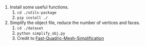 1. Install some useful functions.
   1. `cd ./utils-package`
   2. `pip install ./`
2. Simplify the object file, reduce the number of vertices and faces.
   1. `cd ./dataset`
   2. `python simplify_obj.py `
   3. Credit to [Fast-Quadric-Mesh-Simplification](https://github.com/sp4cerat/Fast-Quadric-Mesh-Simplification)